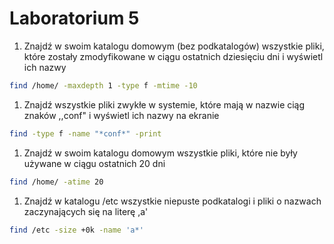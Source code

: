 # Laboratorium 5
1. Znajdź w swoim katalogu domowym (bez podkatalogów) wszystkie pliki, które zostały zmodyfikowane w ciągu ostatnich dziesięciu dni i wyświetl ich nazwy
```sh
find /home/ -maxdepth 1 -type f -mtime -10
```

1. Znajdź wszystkie pliki zwykłe w systemie, które mają w nazwie ciąg znaków ,,conf" i wyświetl ich nazwy na ekranie
```sh
find -type f -name "*conf*" -print
```

1. Znajdź w swoim katalogu domowym wszystkie pliki, które nie były używane w ciągu ostatnich 20 dni
```sh
find /home/ -atime 20 
```

1. Znajdź w katalogu /etc wszystkie niepuste podkatalogi i pliki o nazwach zaczynających się na literę ,a'
```sh
find /etc -size +0k -name 'a*'
```
